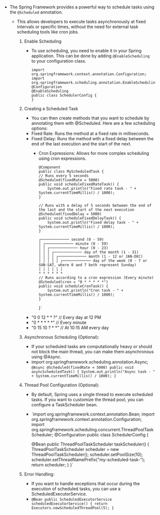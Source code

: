 - The Spring Framework provides a powerful way to schedule tasks using the `@Scheduled` annotation. 
  - This allows developers to execute tasks asynchronously at fixed intervals or specific times, 
     without the need for external task scheduling tools like cron jobs. 

    1. Enable Scheduling
        - To use scheduling, you need to enable it in your Spring application. This can be done by adding `@EnableScheduling `to your configuration class.
       
              import org.springframework.context.annotation.Configuration;
              import org.springframework.scheduling.annotation.EnableScheduling;
              @Configuration
              @EnableScheduling
              public class SchedulerConfig {
              }
    2. Creating a Scheduled Task
        - You can then create methods that you want to schedule by annotating them with @Scheduled. Here are a few scheduling options:
        - Fixed Rate: Runs the method at a fixed rate in milliseconds. 
        - Fixed Delay: Runs the method with a fixed delay between the end of the last execution and the start of the next. 
          - Cron Expressions: Allows for more complex scheduling using cron expressions.

                @Component
                public class MyScheduledTask {
                // Runs every 5 seconds
                @Scheduled(fixedRate = 5000)
                public void scheduleFixedRateTask() {
                    System.out.println("Fixed rate task - " + System.currentTimeMillis() / 1000);
                }
        
                // Runs with a delay of 5 seconds between the end of the last and the start of the next execution
                @Scheduled(fixedDelay = 5000)
                public void scheduleFixedDelayTask() {
                    System.out.println("Fixed delay task - " + System.currentTimeMillis() / 1000);
                }
        
                ┌───────────── second (0 - 59)
                │ ┌───────────── minute (0 - 59)
                │ │ ┌───────────── hour (0 - 23)
                │ │ │ ┌───────────── day of the month (1 - 31)
                │ │ │ │ ┌───────────── month (1 - 12 or JAN-DEC)
                │ │ │ │ │ ┌───────────── day of the week (0 - 7 or SUN-SAT, where 0 and 7 both represent Sunday)
                │ │ │ │ │ │
                * * * * * *
                // Runs according to a cron expression (Every minute)
                @Scheduled(cron = "0 * * * * *")
                public void scheduleCronTask() {
                    System.out.println("Cron task - " + System.currentTimeMillis() / 1000);
                }
            }`
        -  "0 0 12 * * ?"   // Every day at 12 PM
        -  "0 * * * * *"    // Every minute
        -  "0 15 10 ? * *"  // At 10:15 AM every day
      
    3. Asynchronous Scheduling (Optional):
       - If your scheduled tasks are computationally heavy or should not block the main thread, you can make them asynchronous using @Async.
       - import org.springframework.scheduling.annotation.Async;
        `@Async
        @Scheduled(fixedRate = 5000)
        public void asyncScheduledTask() {
        System.out.println("Async task - " + System.currentTimeMillis() / 1000);
        }`
    4. Thread Pool Configuration (Optional):
       -  By default, Spring uses a single thread to execute scheduled tasks. If you want to customize the thread pool, you can configure a TaskScheduler bean.
       - `import org.springframework.context.annotation.Bean;
         import org.springframework.context.annotation.Configuration;
         import org.springframework.scheduling.concurrent.ThreadPoolTaskScheduler;
         @Configuration
         public class SchedulerConfig {
        
            @Bean
            public ThreadPoolTaskScheduler taskScheduler() {
                ThreadPoolTaskScheduler scheduler = new ThreadPoolTaskScheduler();
                scheduler.setPoolSize(10);
                scheduler.setThreadNamePrefix("my-scheduled-task-");
                return scheduler;
            }
         }`
    5. Error Handling:
       - If you want to handle exceptions that occur during the execution of scheduled tasks, you can use a ScheduledExecutorService.
       - `@Bean
         public ScheduledExecutorService scheduledExecutorService() {
         return Executors.newScheduledThreadPool(5);
         }`





